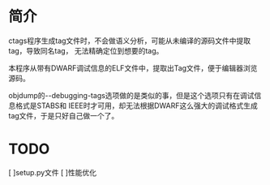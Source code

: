 # 简介
ctags程序生成tag文件时，不会做语义分析，可能从未编译的源码文件中提取tag，导致同名tag，
无法精确定位到想要的tag。

本程序从带有DWARF调试信息的ELF文件中，提取出Tag文件，便于编辑器浏览源码。

objdump的--debugging-tags选项做的是类似的事，但是这个选项只有在调试信息格式是STABS和
IEEE时才可用，却无法根据DWARF这么强大的调试格式生成tag文件，于是只好自己做一个了。

# TODO
[ ]setup.py文件
[ ]性能优化
